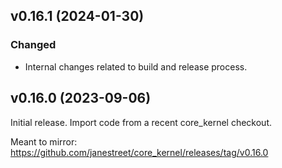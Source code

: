 ## v0.16.1 (2024-01-30)

### Changed

- Internal changes related to build and release process.

## v0.16.0 (2023-09-06)

Initial release. Import code from a recent core_kernel checkout.

Meant to mirror: https://github.com/janestreet/core_kernel/releases/tag/v0.16.0
